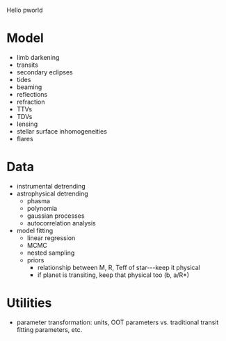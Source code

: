 Hello pworld

# Model
- limb darkening
- transits
- secondary eclipses
- tides
- beaming
- reflections
- refraction
- TTVs
- TDVs
- lensing
- stellar surface inhomogeneities
- flares

# Data
- instrumental detrending
- astrophysical detrending
  - phasma
  - polynomia
  - gaussian processes
  - autocorrelation analysis
- model fitting
  - linear regression
  - MCMC
  - nested sampling
  - priors
    - relationship between M, R, Teff of star---keep it physical
    - if planet is transiting, keep that physical too (b, a/R*)
    
# Utilities
- parameter transformation: units, OOT parameters vs. traditional transit fitting parameters, etc.
